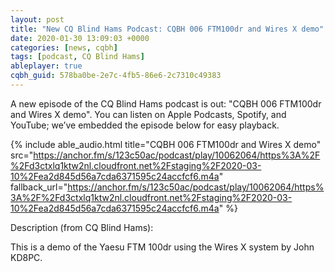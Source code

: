 ```yaml
---
layout: post
title: "New CQ Blind Hams Podcast: CQBH 006 FTM100dr and Wires X demo"
date: 2020-01-30 13:09:03 +0000
categories: [news, cqbh]
tags: [podcast, CQ Blind Hams]
ableplayer: true
cqbh_guid: 578ba0be-2e7c-4fb5-86e6-2c7310c49383
---
```


A new episode of the CQ Blind Hams podcast is out: "CQBH 006 FTM100dr and Wires X demo". You can listen on Apple Podcasts, Spotify, and YouTube; we’ve embedded the episode below for easy playback.

{% include able_audio.html title="CQBH 006 FTM100dr and Wires X demo" src="https://anchor.fm/s/123c50ac/podcast/play/10062064/https%3A%2F%2Fd3ctxlq1ktw2nl.cloudfront.net%2Fstaging%2F2020-03-10%2Fea2d845d56a7cda6371595c24accfcf6.m4a" fallback_url="https://anchor.fm/s/123c50ac/podcast/play/10062064/https%3A%2F%2Fd3ctxlq1ktw2nl.cloudfront.net%2Fstaging%2F2020-03-10%2Fea2d845d56a7cda6371595c24accfcf6.m4a" %}

Description (from CQ Blind Hams):

<p>This is a demo of the Yaesu FTM 100dr using the Wires X system by John KD8PC.</p>
